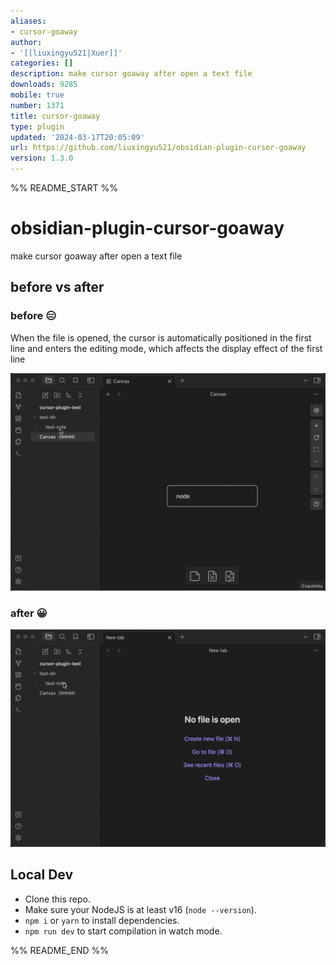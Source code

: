 ```yaml
---
aliases:
- cursor-goaway
author:
- '[[liuxingyu521|Xuer]]'
categories: []
description: make cursor goaway after open a text file
downloads: 9285
mobile: true
number: 1371
title: cursor-goaway
type: plugin
updated: '2024-03-17T20:05:09'
url: https://github.com/liuxingyu521/obsidian-plugin-cursor-goaway
version: 1.3.0
---
```


%% README_START %%

# obsidian-plugin-cursor-goaway

make cursor goaway after open a text file

## before vs after

### before 😑

When the file is opened, the cursor is automatically positioned in the first line and enters the editing mode, which affects the display effect of the first line

![cursor-goaway-before](https://raw.githubusercontent.com/liuxingyu521/obsidian-plugin-cursor-goaway/HEAD/screenshots/cursor-goaway-before.gif)

### after 😀

![cursor-goaway-after](https://raw.githubusercontent.com/liuxingyu521/obsidian-plugin-cursor-goaway/HEAD/screenshots/cursor-goaway-after.gif)

## Local Dev

- Clone this repo.
- Make sure your NodeJS is at least v16 (`node --version`).
- `npm i` or `yarn` to install dependencies.
- `npm run dev` to start compilation in watch mode.


%% README_END %%